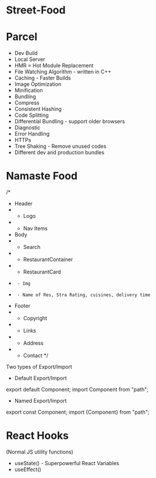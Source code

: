 # Street-Food


# Parcel
- Dev Build
- Local Server
- HMR = Hot Module Replacement
- File Watching Algorithm - written in C++
- Caching - Faster Builds
- Image Optimization
- Minification
- Bundling
- Compress
- Consistent Hashing
- Code Splitting
- Differential Bundling - support older browsers
- Diagnostic
- Error Handling
- HTTPs
- Tree Shaking - Remove unused codes
- Different dev and production bundles



# Namaste Food

/*
* Header
*  - Logo
*  - Nav Items
* Body
*  - Search
*  - RestaurantContainer
*    - RestaurantCard
*      - Img
*      - Name of Res, Stra Rating, cuisines, delivery time
* Footer
*  - Copyright
*  - Links
*  - Address
*  - Contact
*/


Two types of Export/Import

- Default Export/Import

export default Component;
import Component from "path";

- Named Export/Import

export const Component;
import {Component} from "path";




# React Hooks
  (Normal JS utility functions)
-  useState() - Superpowerful React Variables
-  useEffect()


